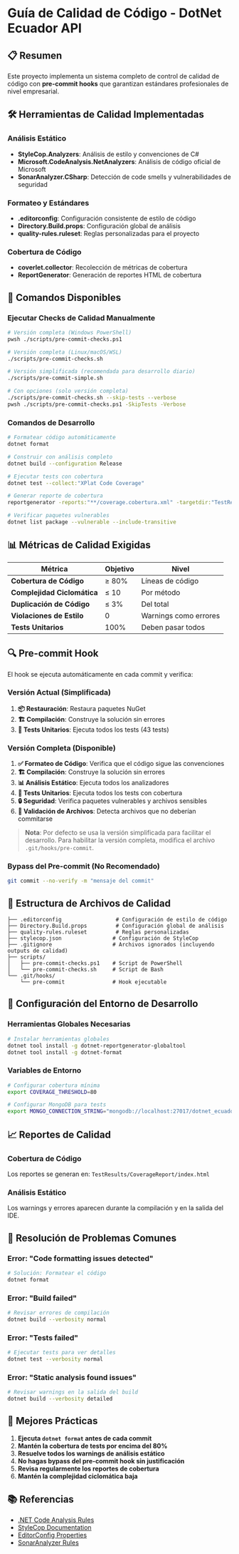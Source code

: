 # Guía de Calidad de Código - DotNet Ecuador API

## 📋 Resumen

Este proyecto implementa un sistema completo de control de calidad de código con **pre-commit hooks** que garantizan estándares profesionales de nivel empresarial.

## 🛠️ Herramientas de Calidad Implementadas

### Análisis Estático
- **StyleCop.Analyzers**: Análisis de estilo y convenciones de C#
- **Microsoft.CodeAnalysis.NetAnalyzers**: Análisis de código oficial de Microsoft
- **SonarAnalyzer.CSharp**: Detección de code smells y vulnerabilidades de seguridad

### Formateo y Estándares
- **.editorconfig**: Configuración consistente de estilo de código
- **Directory.Build.props**: Configuración global de análisis
- **quality-rules.ruleset**: Reglas personalizadas para el proyecto

### Cobertura de Código
- **coverlet.collector**: Recolección de métricas de cobertura
- **ReportGenerator**: Generación de reportes HTML de cobertura

## 🚀 Comandos Disponibles

### Ejecutar Checks de Calidad Manualmente

```bash
# Versión completa (Windows PowerShell)
pwsh ./scripts/pre-commit-checks.ps1

# Versión completa (Linux/macOS/WSL)
./scripts/pre-commit-checks.sh

# Versión simplificada (recomendada para desarrollo diario)
./scripts/pre-commit-simple.sh

# Con opciones (solo versión completa)
./scripts/pre-commit-checks.sh --skip-tests --verbose
pwsh ./scripts/pre-commit-checks.ps1 -SkipTests -Verbose
```

### Comandos de Desarrollo

```bash
# Formatear código automáticamente
dotnet format

# Construir con análisis completo
dotnet build --configuration Release

# Ejecutar tests con cobertura
dotnet test --collect:"XPlat Code Coverage"

# Generar reporte de cobertura
reportgenerator -reports:"**/coverage.cobertura.xml" -targetdir:"TestResults/CoverageReport" -reporttypes:Html

# Verificar paquetes vulnerables
dotnet list package --vulnerable --include-transitive
```

## 📊 Métricas de Calidad Exigidas

| Métrica | Objetivo | Nivel |
|---------|----------|-------|
| **Cobertura de Código** | ≥ 80% | Líneas de código |
| **Complejidad Ciclomática** | ≤ 10 | Por método |
| **Duplicación de Código** | ≤ 3% | Del total |
| **Violaciones de Estilo** | 0 | Warnings como errores |
| **Tests Unitarios** | 100% | Deben pasar todos |

## 🔍 Pre-commit Hook

El hook se ejecuta automáticamente en cada commit y verifica:

### Versión Actual (Simplificada)
1. **📦 Restauración**: Restaura paquetes NuGet
2. **🏗️ Compilación**: Construye la solución sin errores
3. **🧪 Tests Unitarios**: Ejecuta todos los tests (43 tests)

### Versión Completa (Disponible)
1. **✅ Formateo de Código**: Verifica que el código sigue las convenciones
2. **🏗️ Compilación**: Construye la solución sin errores
3. **📊 Análisis Estático**: Ejecuta todos los analizadores
4. **🧪 Tests Unitarios**: Ejecuta todos los tests con cobertura
5. **🔒 Seguridad**: Verifica paquetes vulnerables y archivos sensibles
6. **📁 Validación de Archivos**: Detecta archivos que no deberían commitarse

> **Nota**: Por defecto se usa la versión simplificada para facilitar el desarrollo. Para habilitar la versión completa, modifica el archivo `.git/hooks/pre-commit`.

### Bypass del Pre-commit (No Recomendado)

```bash
git commit --no-verify -m "mensaje del commit"
```

## 📁 Estructura de Archivos de Calidad

```
├── .editorconfig                 # Configuración de estilo de código
├── Directory.Build.props         # Configuración global de análisis
├── quality-rules.ruleset         # Reglas personalizadas
├── stylecop.json                # Configuración de StyleCop
├── .gitignore                   # Archivos ignorados (incluyendo outputs de calidad)
├── scripts/
│   ├── pre-commit-checks.ps1    # Script de PowerShell
│   └── pre-commit-checks.sh     # Script de Bash
└── .git/hooks/
    └── pre-commit               # Hook ejecutable
```

## 🔧 Configuración del Entorno de Desarrollo

### Herramientas Globales Necesarias

```bash
# Instalar herramientas globales
dotnet tool install -g dotnet-reportgenerator-globaltool
dotnet tool install -g dotnet-format
```

### Variables de Entorno

```bash
# Configurar cobertura mínima
export COVERAGE_THRESHOLD=80

# Configurar MongoDB para tests
export MONGO_CONNECTION_STRING="mongodb://localhost:27017/dotnet_ecuador_test"
```

## 📈 Reportes de Calidad

### Cobertura de Código
Los reportes se generan en: `TestResults/CoverageReport/index.html`

### Análisis Estático
Los warnings y errores aparecen durante la compilación y en la salida del IDE.

## 🚨 Resolución de Problemas Comunes

### Error: "Code formatting issues detected"
```bash
# Solución: Formatear el código
dotnet format
```

### Error: "Build failed"
```bash
# Revisar errores de compilación
dotnet build --verbosity normal
```

### Error: "Tests failed"
```bash
# Ejecutar tests para ver detalles
dotnet test --verbosity normal
```

### Error: "Static analysis found issues"
```bash
# Revisar warnings en la salida del build
dotnet build --verbosity detailed
```

## 🎯 Mejores Prácticas

1. **Ejecuta `dotnet format` antes de cada commit**
2. **Mantén la cobertura de tests por encima del 80%**
3. **Resuelve todos los warnings de análisis estático**
4. **No hagas bypass del pre-commit hook sin justificación**
5. **Revisa regularmente los reportes de cobertura**
6. **Mantén la complejidad ciclomática baja**

## 📚 Referencias

- [.NET Code Analysis Rules](https://docs.microsoft.com/en-us/dotnet/fundamentals/code-analysis/overview)
- [StyleCop Documentation](https://github.com/DotNetAnalyzers/StyleCopAnalyzers)
- [EditorConfig Properties](https://editorconfig.org/)
- [SonarAnalyzer Rules](https://rules.sonarsource.com/csharp)